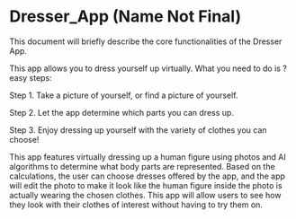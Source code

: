 # Dresser_App (Name Not Final)

This document will briefly describe the core functionalities of the Dresser App.

This app allows you to dress yourself up virtually. What you need to do is ? easy steps:
  
 Step 1. Take a picture of yourself, or find a picture of yourself.
  
 Step 2. Let the app determine which parts you can dress up.
 
 Step 3. Enjoy dressing up yourself with the variety of clothes you can choose!

This app features virtually dressing up a human figure using photos and AI algorithms to determine what body parts are represented. Based on the calculations, the user can choose dresses offered by the app, and the app will edit the photo to make it look like the human figure inside the photo is actually wearing the chosen clothes. This app will allow users to see how they look with their clothes of interest without having to try them on.
